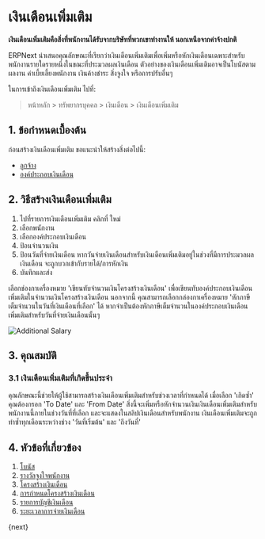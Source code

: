 <!-- add-breadcrumbs -->
# เงินเดือนเพิ่มเติม

**เงินเดือนเพิ่มเติมคือสิ่งที่พนักงานได้รับจากบริษัทที่พวกเขาทำงานให้ นอกเหนือจากค่าจ้างปกติ**


ERPNext นำเสนอคุณลักษณะที่เรียกว่าเงินเดือนเพิ่มเติมเพื่อเพิ่มหรือหักเงินเดือนเฉพาะสำหรับพนักงานรายใดรายหนึ่งในขณะที่ประมวลผลเงินเดือน ตัวอย่างของเงินเดือนเพิ่มเติมอาจเป็นโบนัสตามผลงาน ค่าเบี้ยเลี้ยงพนักงาน เงินค้างชำระ สิ่งจูงใจ หรือการปรับอื่นๆ

ในการเข้าถึงเงินเดือนเพิ่มเติม ไปที่:

> หน้าหลัก > ทรัพยากรบุคคล > เงินเดือน > เงินเดือนเพิ่มเติม

## 1. ข้อกำหนดเบื้องต้น

ก่อนสร้างเงินเดือนเพิ่มเติม ขอแนะนำให้สร้างสิ่งต่อไปนี้:

* [ลูกจ้าง](/docs/user/manual/th/human-resources/employee)
* [องค์ประกอบเงินเดือน](/docs/user/manual/th/human-resources/salary-component)


## 2. วิธีสร้างเงินเดือนเพิ่มเติม


1. ไปที่รายการเงินเดือนเพิ่มเติม คลิกที่ ใหม่
2. เลือกพนักงาน
3. เลือกองค์ประกอบเงินเดือน
4. ป้อนจำนวนเงิน
1. ป้อนวันที่จ่ายเงินเดือน หากวันจ่ายเงินเดือนสำหรับเงินเดือนเพิ่มเติมอยู่ในช่วงที่มีการประมวลผลเงินเดือน จะถูกบวกเข้ากับรายได้/การหักเงิน
1. บันทึกและส่ง

เลือกช่องกาเครื่องหมาย 'เขียนทับจำนวนเงินโครงสร้างเงินเดือน' เพื่อเขียนทับองค์ประกอบเงินเดือนเพิ่มเติมในจำนวนเงินโครงสร้างเงินเดือน นอกจากนี้ คุณสามารถเลือกกล่องกาเครื่องหมาย 'หักภาษีเต็มจำนวนในวันที่เงินเดือนที่เลือก' ได้ หากจำเป็นต้องหักภาษีเต็มจำนวนในองค์ประกอบเงินเดือนเพิ่มเติมสำหรับวันที่จ่ายเงินเดือนนั้นๆ

<img class="screenshot" alt="Additional Salary" src="{{docs_base_url}}/assets/img/human-resources/additional-salary.png">

## 3. คุณสมบัติ

### 3.1 เงินเดือนเพิ่มเติมที่เกิดขึ้นประจำ
คุณลักษณะนี้ช่วยให้ผู้ใช้สามารถสร้างเงินเดือนเพิ่มเติมสำหรับช่วงเวลาที่กำหนดได้
เมื่อเลือก 'เกิดซ้ำ' คุณต้องกรอก 'To Date' และ 'From Date'
สิ่งนี้จะเพิ่มหรือหักจำนวนเงินเงินเดือนเพิ่มเติมสำหรับพนักงานนี้ภายในช่วงวันที่ที่เลือก และจะแสดงในสลิปเงินเดือนสำหรับพนักงาน เงินเดือนเพิ่มเติมจะถูกทำซ้ำทุกเดือนระหว่างช่วง 'วันที่เริ่มต้น' และ 'ถึงวันที่'

## 4. หัวข้อที่เกี่ยวข้อง

1. [โบนัส](/docs/user/manual/th/human-resources/retention-bonus)
1. [รางวัลจูงใจพนักงาน](/docs/user/manual/th/human-resources/employee-incentive)
1. [โครงสร้างเงินเดือน](/docs/user/manual/th/human-resources/salary-structure)
1. [การกำหนดโครงสร้างเงินเดือน](/docs/user/manual/th/human-resources/salary-structure-assignment)
1. [รายการบัญชีเงินเดือน](/docs/user/manual/th/human-resources/payroll-entry)
1. [ระยะเวลาการจ่ายเงินเดือน](/docs/user/manual/th/human-resources/payroll-period)


{next}

